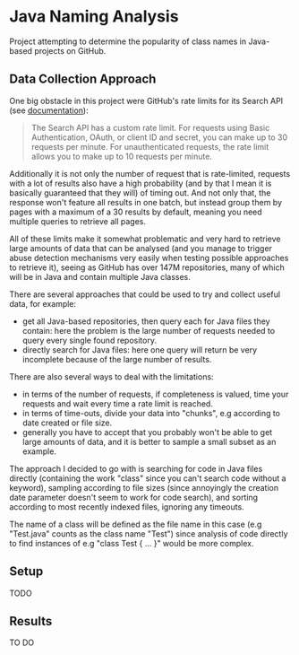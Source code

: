 # Java Naming Analysis
Project attempting to determine the popularity of class names in Java-based projects on GitHub.

## Data Collection Approach
One big obstacle in this project were GitHub's rate limits for its Search API (see [documentation](https://developer.github.com/v3/search/)):
> The Search API has a custom rate limit. For requests using Basic Authentication, OAuth, or client ID and secret, you can make up to 30 requests per minute. For unauthenticated requests, the rate limit allows you to make up to 10 requests per minute.

Additionally it is not only the number of request that is rate-limited, requests with a lot of results also 
have a high probability (and by that I mean it is basically guaranteed that they will) of timing out. 
And not only that, the response won't feature all results in one batch, but instead group them by pages 
with a maximum of a 30 results by default, meaning you need multiple queries to retrieve all pages.

All of these limits make it somewhat problematic and very hard to retrieve large 
amounts of data that can be analysed (and you manage to trigger 
abuse detection mechanisms very easily when testing possible approaches to retrieve it), seeing as GitHub has over 147M repositories, many of which will be in Java 
and contain multiple Java classes.

There are several approaches that could be used to try and collect useful data, for example:
- get all Java-based repositories, then query each for Java files they contain: 
here the problem is the large number of requests needed to query every single found repository.
- directly search for Java files: here one query will return be very incomplete because of the large number of results.

There are also several ways to deal with the limitations:
- in terms of the number of requests, if completeness is valued, time your requests and wait every time a rate limit is reached.
- in terms of time-outs, divide your data into "chunks", e.g according to date created or file size.
- generally you have to accept that you probably won't be able to get large amounts of data, and it is better to sample a small subset as an example.

The approach I decided to go with is searching for code in Java files directly (containing the work "class" since you 
can't search code without a keyword), sampling according to file sizes (since annoyingly the creation date parameter 
doesn't seem to work for code search), and sorting according to most recently indexed files, ignoring any timeouts.

The name of a class will be defined as the file name in this case (e.g "Test.java" counts as the class name "Test") since 
analysis of code directly to find instances of e.g "class Test { ... }" would be more complex.

## Setup

TODO

## Results

TO DO